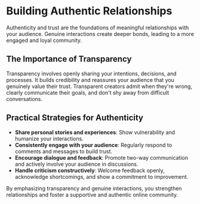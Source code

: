 # Building Authentic Relationships

Authenticity and trust are the foundations of meaningful relationships with your audience. Genuine interactions create deeper bonds, leading to a more engaged and loyal community.

## The Importance of Transparency

Transparency involves openly sharing your intentions, decisions, and processes. It builds credibility and reassures your audience that you genuinely value their trust. Transparent creators admit when they're wrong, clearly communicate their goals, and don't shy away from difficult conversations.

## Practical Strategies for Authenticity

- **Share personal stories and experiences**: Show vulnerability and humanize your interactions.
- **Consistently engage with your audience**: Regularly respond to comments and messages to build trust.
- **Encourage dialogue and feedback**: Promote two-way communication and actively involve your audience in discussions.
- **Handle criticism constructively**: Welcome feedback openly, acknowledge shortcomings, and show a commitment to improvement.

By emphasizing transparency and genuine interactions, you strengthen relationships and foster a supportive and authentic online community. 